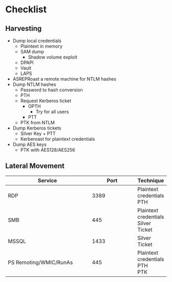 # Checklist

## Harvesting

* Dump local credentials
  * Plaintext in memory
  * SAM dump
    * Shadow volume exploit
  * DPAPI
  * Vault
  * LAPS
* ASREPRoast a remote machine for NTLM hashes
* Dump NTLM hashes
  * Password to hash conversion
  * PTH
  * Request Kerberos ticket
    * OPTH
      * Try for all users
    * PTT
  * PTK from NTLM
* Dump Kerberos tickets
  * Silver Key + PTT
  * Kerberoast for plaintext credentials
* Dump AES keys
  * PTK with AES128/AES256

## Lateral Movement

<table><thead><tr><th width="300.3333333333333">Service</th><th width="192">Port</th><th>Technique</th></tr></thead><tbody><tr><td>RDP</td><td>3389</td><td>Plaintext credentials<br>PTH</td></tr><tr><td>SMB</td><td>445</td><td>Plaintext credentials<br>Silver Ticket</td></tr><tr><td>MSSQL</td><td>1433</td><td>Silver Ticket</td></tr><tr><td>PS Remoting/WMIC/RunAs</td><td>445</td><td>Plaintext credentials<br>PTH<br>PTK</td></tr></tbody></table>

